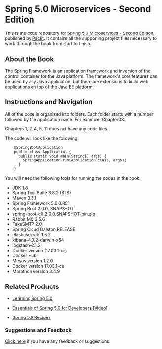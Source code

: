 # Spring 5.0 Microservices - Second Edition
This is the code repository for [Spring 5.0 Microservices - Second Edition](https://www.packtpub.com/application-development/spring-50-microservices-second-edition?utm_source=github&utm_medium=repository&utm_campaign=9781787127685), published by [Packt](https://www.packtpub.com/?utm_source=github). It contains all the supporting project files necessary to work through the book from start to finish.
## About the Book
The Spring Framework is an application framework and inversion of the control container for the Java platform. The framework's core features can be used by any Java application, but there are extensions to build web applications on top of the Java EE platform.


## Instructions and Navigation
All of the code is organized into folders. Each folder starts with a number followed by the application name. For example, Chapter03.

Chapters 1, 2, 4, 5, 11 does not have any code files.

The code will look like the following:
```
    @SpringBootApplication
    public class Application {
      public static void main(String[] args) {
        SpringApplication.run(Application.class, args);
      }
    }
```
You will need the following tools for running the codes in the book:
* JDK 1.8
* Spring Tool Suite 3.8.2 (STS)
* Maven 3.3.1
* Spring Framework 5.0.0.RC1
* Spring Boot 2.0.0. SNAPSHOT
* spring-boot-cli-2.0.0.SNAPSHOT-bin.zip
* Rabbit MQ 3.5.6
* FakeSMTP 2.0
* Spring Cloud Dalston RELEASE
* elasticsearch-1.5.2
* kibana-4.0.2-darwin-x64
* logstash-2.1.2
* Docker version (17.03.1-ce)
* Docker Hub
* Mesos version 1.2.0
* Docker version 17.03.1-ce
* Marathon version 3.4.9


## Related Products
* [Learning Spring 5.0](https://www.packtpub.com/application-development/learning-spring-50?utm_source=github&utm_medium=repository&utm_campaign=9781787120341)

* [Essentials of Spring 5.0 for Developers [Video]](https://www.packtpub.com/application-development/essentials-spring-50-developers-video?utm_source=github&utm_medium=repository&utm_campaign=9781787283893)

* [Spring 5.0 Recipes](https://www.packtpub.com/application-development/spring-50-recipes?utm_source=github&utm_medium=repository&utm_campaign=9781787128316)

### Suggestions and Feedback
[Click here](https://docs.google.com/forms/d/e/1FAIpQLSe5qwunkGf6PUvzPirPDtuy1Du5Rlzew23UBp2S-P3wB-GcwQ/viewform) if you have any feedback or suggestions.
